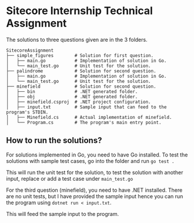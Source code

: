 # Sitecore Internship Technical Assignment

The solutions to three questions given are in the 3 folders.

```
SitecoreAssignment
├── simple_figures        # Solution for first question.
│   ├── main.go           # Implementation of solution in Go.
│   └── main_test.go      # Unit test for the solution.
├── palindrome            # Solution for second question.
│   ├── main.go           # Implementation of solution in Go.
│   └── main_test.go      # Unit test for the solution.
├── minefield             # Solution for second question.
│   ├── bin               # .NET generated folder.
│   ├── obj               # .NET generated folder.
│   ├── minefield.csproj  # .NET project configuration.
│   ├── input.txt         # Sample input that can feed to the program's STDIN.
│   ├── Minefield.cs      # Actual implementation of minefield.
│   └── Program.cs        # The program's main entry point.
```

## How to run the solutions?

For solutions implemented in Go, you need to have Go installed. To test the solutions with sample test cases, go into the folder and run `go test .`

This will run the unit test for the solution, to test the solution with another input, replace or add a test case under `main_test.go`

For the third question (minefield), you need to have .NET installed. There are no unit tests, but I have provided the sample input hence you can run the program using `dotnet run < input.txt`.

This will feed the sample input to the program.
